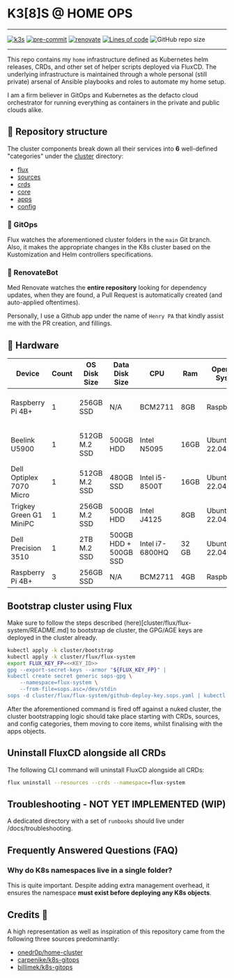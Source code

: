 # K3[8]S @ HOME OPS

---

[![k3s](https://img.shields.io/badge/k3s-v1.27.3-brightgreen?style=for-the-badge&logo=kubernetes&logoColor=white)](https://k3s.io/)
[![pre-commit](https://img.shields.io/badge/pre--commit-enabled-brightgreen?logo=pre-commit&logoColor=white&style=for-the-badge)](https://github.com/pre-commit/pre-commit)
[![renovate](https://img.shields.io/badge/renovate-enabled-brightgreen?style=for-the-badge&logo=renovatebot&logoColor=white)](https://github.com/renovatebot/renovate)
[![Lines of code](https://img.shields.io/tokei/lines/github/kitos9112/k8s-home?style=for-the-badge&color=brightgreen&label=lines&logo=codefactor&logoColor=white)](https://github.com/kitos9112/k8s-home/graphs/contributors)
![GitHub repo size](https://img.shields.io/github/repo-size/kitos9112/k8s-home)

---

This repo contains my `home` infrastructure defined as Kubernetes helm releases, CRDs, and other set of helper scripts deployed via FluxCD.
The underlying infrastructure is maintained through a whole personal (still private) arsenal of Ansible playbooks and roles to automate my home setup.

I am a firm believer in GitOps and Kubernetes as the defacto cloud orchestrator for running everything as containers in the private and public clouds alike.

## 🧬 Repository structure

The cluster components break down all their services into **6** well-defined "categories" under the [cluster](https://github.com/kitos9112/k8s-home/tree/main/cluster) directory:

- [flux](https://github.com/kitos9112/k8s-home/tree/main/cluster/flux)
- [sources](https://github.com/kitos9112/k8s-home/tree/main/cluster/sources)
- [crds](https://github.com/kitos9112/k8s-home/tree/main/cluster/crds)
- [core](https://github.com/kitos9112/k8s-home/tree/main/cluster/core)
- [apps](https://github.com/kitos9112/k8s-home/tree/main/cluster/apps)
- [config](https://github.com/kitos9112/k8s-home/tree/main/cluster/config)

### 🍳 GitOps

Flux watches the aforementioned cluster folders in the `main` Git branch. Also, it makes the appropriate changes in the K8s cluster based on the Kustomization and Helm controllers specifications.

### 🤖 RenovateBot

Med Renovate watches the **entire repository** looking for dependency updates, when they are found, a Pull Request is automatically created (and auto-applied oftentimes).

Personally, I use a Github app under the name of `Henry PA` that kindly assist me with the PR creation, and fillings.

## 🔧 Hardware

| Device                   | Count | OS Disk Size  | Data Disk Size        | CPU             | Ram   | Operating System | Purpose              |
| ------------------------ | ----- | ------------- | --------------------- | --------------- | ----- | ---------------- | -------------------- |
| Raspberry Pi 4B+         | 1     | 256GB SSD     | N/A                   | BCM2711         | 8GB   | RaspberryOS      | K3s worker && Master |
| Beelink U5900            | 1     | 512GB M.2 SSD | 500GB HDD             | Intel N5095     | 16GB  | Ubuntu 22.04     | K3s Master && Worker |
| Dell Optiplex 7070 Micro | 1     | 512GB M.2 SSD | 480GB SSD             | Intel i5-8500T  | 16GB  | Ubuntu 22.04     | K3s Master && Worker |
| Trigkey Green G1 MiniPC  | 1     | 256GB M.2 SSD | 500GB HDD             | Intel J4125     | 8GB   | Ubuntu 22.04     | K3s worker           |
| Dell Precision 3510      | 1     | 2TB M.2 SSD   | 500GB HDD + 500GB SSD | Intel i7-6800HQ | 32 GB | Ubuntu 22.04     | K3s worker           |
| Raspberry Pi 4B+         | 3     | 256GB SSD     | N/A                   | BCM2711         | 4GB   | RaspberryOS      | K3s workers          |

## Bootstrap cluster using Flux

Make sure to follow the steps described (here)[cluster/flux/flux-system/README.md] to bootstrap de cluster, the GPG/AGE keys are deployed in the cluster already.

```sh
kubectl apply -k cluster/bootstrap
kubectl apply -k cluster/flux/flux-system
export FLUX_KEY_FP=<<KEY_ID>>
gpg --export-secret-keys --armor "${FLUX_KEY_FP}" |
kubectl create secret generic sops-gpg \
    --namespace=flux-system \
    --from-file=sops.asc=/dev/stdin
sops -d cluster/flux/flux-system/github-deploy-key.sops.yaml | kubectl apply -f -
```

After the aforementioned command is fired off against a nuked cluster, the cluster bootstrapping logic should take place starting with CRDs, sources, and config categories, them moving to core items, whilst finalising with the apps objects.

## Uninstall FluxCD alongside all CRDs

The following CLI command will uninstall FluxCD alongside all CRDs:

```sh
flux uninstall --resources --crds --namespace=flux-system
```

## Troubleshooting - NOT YET IMPLEMENTED (WIP)

A dedicated directory with a set of `runbooks` should live under /docs/troubleshooting.

## Frequently Answered Questions (FAQ)

### Why do K8s namespaces live in a single folder?

This is quite important.
Despite adding extra management overhead, it ensures the namespace **must exist before deploying any K8s objects**.

## Credits :handshake:&nbsp;

A high representation as well as inspiration of this repository came from the following three sources predominantly:

- [onedr0p/home-cluster](https://github.com/onedr0p/home-cluster)
- [carpenike/k8s-gitops](https://github.com/carpenike/k8s-gitops)
- [billimek/k8s-gitops](https://github.com/billimek/k8s-gitops)
